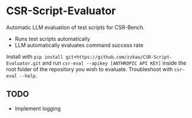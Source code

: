 # CSR-Script-Evaluator

Automatic LLM evaluation of test scripts for CSR-Bench. 
- Runs test scripts automatically
- LLM automatically evaluates command success rate

Install with `pip install git+https://github.com/zzkao/CSR-Script-Evaluator.git` and run `csr-eval --apikey [ANTHROPIC API KEY]` inside the root folder of the repository you wish to evaluate. Troubleshoot with `csr-eval --help`.

## TODO
- Implement logging